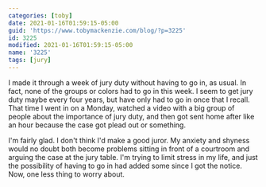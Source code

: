 ```yaml
---
categories: [toby]
date: 2021-01-16T01:59:15-05:00
guid: 'https://www.tobymackenzie.com/blog/?p=3225'
id: 3225
modified: 2021-01-16T01:59:15-05:00
name: '3225'
tags: [jury]
---
```


I made it through a week of jury duty without having to go in, as usual.<!--more-->  In fact, none of the groups or colors had to go in this week.  I seem to get jury duty maybe every four years, but have only had to go in once that I recall.  That time I went in on a Monday, watched a video with a big group of people about the importance of jury duty, and then got sent home after like an hour because the case got plead out or something.

I'm fairly glad.  I don't think I'd make a good juror.  My anxiety and shyness would no doubt both become problems sitting in front of a courtroom and arguing the case at the jury table.  I'm trying to limit stress in my life, and just the possibility of having to go in had added some since I got the notice.  Now, one less thing to worry about.
